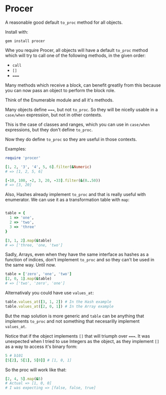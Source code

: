 # Procer

A reasonable good default `to_proc` method for all objects.

Install with:

```
gem install procer
```

Whe you require Procer, all objects will have a default `to_proc`
method which will try to call one of the following methods, in the
given order:

 - `call`
 - `[]`
 - `===`
 
 Many methods which receive a block, can benefit greatlly from this
 because you can now pass an object to perform the block role.
 
 Think of the Enumerable module and all it's methods.
 
 Many objects define `===`, but not `to_proc`. So they will be nicelly
 usable in a `case/when` expression, but not in other contexts.
 
 This is the case of classes and ranges, which you can use in
 `case/when` expressions, but they don't define `to_proc`.
 
 Now they do define `to_proc` so they are useful in those contexts.
 
 Examples:
 
 ```ruby
 require 'procer'
 
[1, 2, '3', '4', 5, 6].filter(&Numeric)
# => [1, 2, 5, 6]

[-10, 100, -2, 3, 20, -33].filter(&(0..50))
# => [3, 20]
```

Also, Hashes already implement `to_proc` and that is really useful
with enumerator. We can use it as a transformation table with `map`:

```ruby

table = {
  1 => 'one',
  2 => 'two',
  3 => 'three'
}

[3, 1, 2].map(&table)
# => ['three, 'one, 'two']
```

Sadly, Arrays, even when they have the same interface as hashes as a
function of indices, don't implement `to_proc` and so they can't be used
in the same way. Until now.

```ruby
table = ['zero', 'one', 'two']
[2, 0, 1].map(&table)
# => ['two', 'zero', 'one']
```

Alternativaly you could have use `values_at`:

```ruby
table.values_at([3, 1, 2]) # In the Hash example
table.values_at([2, 0, 1]) # In the Array example
```

But the map solution is more generic and `table` can be anything that
implements `to_proc` and not something that necesarilly implement
`values_at`.

Notice that if the object implements `[]` that will triumph over
`===`.  It was unexpected when I tried to use Integers as the object, as
they implement `[]` as a way to access it's binary form:

```ruby
5 # b101
[5[2], 5[1], 5[0]] # [1, 0, 1]
```

So the proc will work like that:

```ruby
[2, 4, 5].map(&5)
# Actual => [1, 0, 0]
# I was expecting => [false, false, true]
```

